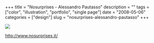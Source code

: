 +++
title = "Nosurprises - Alessandro Pautasso"
description = ""
tags = ["color", "illustration", "portfolio", "single page"]
date = "2008-05-06"
categories = ["design"]
slug = "nosurprises-alessandro-pautasso"
+++


 

  <div id="screens-thumbs" class="clearfix">
    <div class="txt-center" id="design-submission"><a href="http://www.nosurprises.it/"><img id='bluga-thumbnail-1232' class='bluga-thumbnail large' src='http://media.konigi.com/bluga/
wt482076feb9075.jpg'/></a></div>  
  </div>   
<p><a href="http://www.nosurprises.it/">http://www.nosurprises.it/</a></p>




